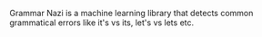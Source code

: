 Grammar Nazi is a machine learning library that detects common grammatical errors like it's vs its, let's vs lets etc.